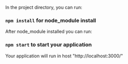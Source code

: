 In the project directory, you can run:

### `npm install` for node_module install

After node_module installed you can run: 
### `npm start` to start your application

Your application will run in host "http://localhost:3000/"
